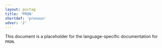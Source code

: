 ```yaml
---
layout: postag
title: 'PRON'
shortdef: 'pronoun'
udver: '2'
---
```


This document is a placeholder for the language-specific documentation
for `PRON`.
